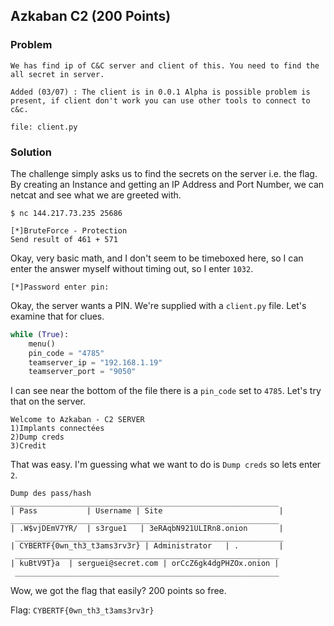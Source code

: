 ## Azkaban C2 (200 Points)

### Problem
```
We has find ip of C&C server and client of this. You need to find the all secret in server.

Added (03/07) : The client is in 0.0.1 Alpha is possible problem is present, if client don't work you can use other tools to connect to c&c.

file: client.py
```

### Solution
The challenge simply asks us to find the secrets on the server i.e. the flag.
By creating an Instance and getting an IP Address and Port Number, we can netcat and see what we are greeted with.

```
$ nc 144.217.73.235 25686

[*]BruteForce - Protection
Send result of 461 + 571

```

Okay, very basic math, and I don't seem to be timeboxed here, so I can enter the answer myself without timing out, so I enter `1032`.

```
[*]Password enter pin:
```

Okay, the server wants a PIN. We're supplied with a `client.py` file. Let's examine that for clues.

```python
while (True):
	menu()
	pin_code = "4785"
	teamserver_ip = "192.168.1.19"
	teamserver_port = "9050"
```

I can see near the bottom of the file there is a `pin_code` set to `4785`. Let's try that on the server.

```
Welcome to Azkaban - C2 SERVER
1)Implants connectées
2)Dump creds
3)Credit
```

That was easy. I'm guessing what we want to do is `Dump creds` so lets enter `2`.

```
Dump des pass/hash
____________________________________________________________
| Pass           | Username | Site                          |
____________________________________________________________
| .W$vjDEmV7YR/  | s3rgue1   | 3eRAqbN921ULIRn8.onion       |
 ____________________________________________________________
| CYBERTF{0wn_th3_t3ams3rv3r} | Administrator   | .         |
 ___________________________________________________________
| kuBtV9T}a  | serguei@secret.com | orCcZ6gk4dgPHZOx.onion |
 ___________________________________________________________
 ```

 Wow, we got the flag that easily? 200 points so free.

Flag: `CYBERTF{0wn_th3_t3ams3rv3r}`
